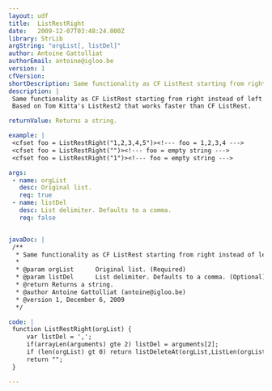 ```yaml
---
layout: udf
title:  ListRestRight
date:   2009-12-07T03:48:24.000Z
library: StrLib
argString: "orgList[, listDel]"
author: Antoine Gattolliat
authorEmail: antoine@igloo.be
version: 1
cfVersion: 
shortDescription: Same functionality as CF ListRest starting from right instead of left.
description: |
 Same functionality as CF ListRest starting from right instead of left.
 Based on Tom Kitta's ListRest2 that works faster than CF ListRest.

returnValue: Returns a string.

example: |
 <cfset foo = ListRestRight("1,2,3,4,5")><!--- foo = 1,2,3,4 --->
 <cfset foo = ListRestRight("")><!--- foo = empty string --->
 <cfset foo = ListRestRight("1")><!--- foo = empty string --->

args:
 - name: orgList
   desc: Original list.
   req: true
 - name: listDel
   desc: List delimiter. Defaults to a comma.
   req: false


javaDoc: |
 /**
  * Same functionality as CF ListRest starting from right instead of left.
  * 
  * @param orgList      Original list. (Required)
  * @param listDel      List delimiter. Defaults to a comma. (Optional)
  * @return Returns a string. 
  * @author Antoine Gattolliat (antoine@igloo.be) 
  * @version 1, December 6, 2009 
  */

code: |
 function ListRestRight(orgList) {
     var listDel = ',';
     if(arrayLen(arguments) gte 2) listDel = arguments[2];
     if (len(orgList) gt 0) return listDeleteAt(orgList,ListLen(orgList,listDel),listDel);
     return "";
 }

---
```


